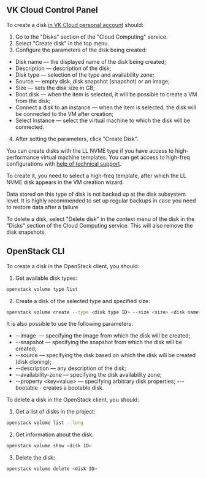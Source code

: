 ## VK Cloud Control Panel

To create a disk [in VK Cloud personal account](https://mcs.mail.ru/app/services/infra/servers/) should:

1. Go to the "Disks" section of the "Cloud Computing" service.
2. Select "Create disk" in the top menu.
3. Configure the parameters of the disk being created:

- Disk name — the displayed name of the disk being created;
- Description — description of the disk;
- Disk type — selection of the type and availability zone;
- Source — empty disk, disk snapshot (snapshot) or an image;
- Size — sets the disk size in GB;
- Boot disk — when the item is selected, it will be possible to create a VM from the disk;
- Connect a disk to an instance — when the item is selected, the disk will be connected to the VM after creation;
- Select Instance — select the virtual machine to which the disk will be connected.

4. After setting the parameters, click "Create Disk".

<info>

You can create disks with the LL NVME type if you have access to high-performance virtual machine templates. You can get access to high-freq configurations with [help of technical support](/en/contacts).

</info>

To create it, you need to select a high-freq template, after which the LL NVME disk appears in the VM creation wizard.

Data stored on this type of disk is not backed up at the disk subsystem level. It is highly recommended to set up regular backups in case you need to restore data after a failure

To delete a disk, select "Delete disk" in the context menu of the disk in the "Disks" section of the Cloud Computing service. This will also remove the disk snapshots.

## OpenStack CLI

To create a disk in the OpenStack client, you should:

1. Get available disk types:

```bash
openstack volume type list
```

2. Create a disk of the selected type and specified size:

```bash
openstack volume create --type <disk type ID> --size <size> <disk name>
```

It is also possible to use the following parameters:

- \--image <image ID> — specifying the image from which the disk will be created;
- \--snapshot <snapshot ID> — specifying the snapshot from which the disk will be created;
- \--source <disk ID> — specifying the disk based on which the disk will be created (disk cloning);
- \--description <description> — any description of the disk;
- \--availability-zone <zone> — specifying the disk availability zone;
- \--property <key=value> — specifying arbitrary disk properties;
-\--bootable - creates a bootable disk.

To delete a disk in the OpenStack client, you should:

1. Get a list of disks in the project:

```bash
openstack volume list --long
```

2. Get information about the disk:

```bash
openstack volume show <disk ID>
```

3. Delete the disk:

```bash
openstack volume delete <disk ID>
```
